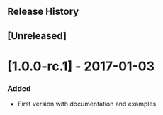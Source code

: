 Release History
---------------
## [Unreleased]
# [1.0.0-rc.1] - 2017-01-03

### Added
- First version with documentation and examples
